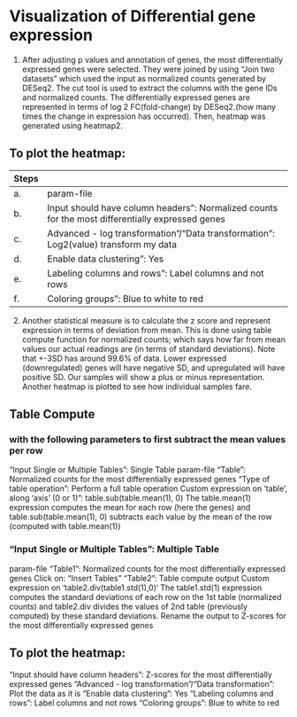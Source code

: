 # Visualization of Differential gene expression

1. After adjusting p values and annotation of genes, the most differentially expressed genes were selected. They were joined by using “Join two datasets” which used the input as normalized counts generated by DESeq2. The cut tool is used to extract the columns with the gene IDs and normalized counts. The differentially expressed genes are represented in terms of log 2 FC(fold-change) by DESeq2.(how many times the change in expression has occurred). Then, heatmap was generated using heatmap2.

## To plot the heatmap:
|Steps||
|-----|---|
|a.| param-file |
|b.| Input should have column headers”: Normalized counts for the most differentially expressed genes |
|c.| Advanced - log transformation”/“Data transformation”: Log2(value) transform my data |
|d.| Enable data clustering”: Yes|
|e.| Labeling columns and rows”: Label columns and not rows |
|f.| Coloring groups”: Blue to white to red|


2) Another statistical measure is to calculate the z score and represent expression in terms of deviation from mean. This is done using table compute function for normalized counts; which says how far from mean values our actual readings are (in terms of standard deviations). Note that +-3SD has around 99.6% of data. Lower expressed (downregulated) genes will have negative SD, and upregulated will have positive SD. Our samples will show a plus or minus representation. Another heatmap is plotted to see how individual samples fare.

## Table Compute 
### with the following parameters to first subtract the mean values per row
“Input Single or Multiple Tables”: Single Table
param-file
“Table”: Normalized counts for the most differentially expressed genes
“Type of table operation”: Perform a full table operation
Custom expression on ‘table’, along ‘axis’ (0 or 1)”: table.sub(table.mean(1), 0)
The table.mean(1) expression computes the mean for each row (here the genes) and table.sub(table.mean(1), 0) subtracts each value by the mean of the row (computed with table.mean(1))
 
### “Input Single or Multiple Tables”: Multiple Table
param-file
“Table1”: Normalized counts for the most differentially expressed genes
Click on: “Insert Tables”
“Table2”: Table compute output
Custom expression on ‘table2.div(table1.std(1),0)‘
The table1.std(1) expression computes the standard deviations of each row on the 1st table (normalized counts) and table2.div divides the values of 2nd table (previously computed) by these standard deviations.
Rename the output to Z-scores for the most differentially expressed genes
 
## To plot the heatmap:
“Input should have column headers”: Z-scores for the most differentially expressed genes
“Advanced - log transformation”/“Data transformation”: Plot the data as it is
“Enable data clustering”: Yes
“Labeling columns and rows”: Label columns and not rows
“Coloring groups”: Blue to white to red
 





